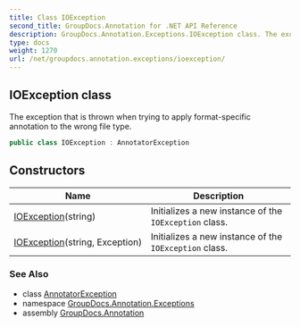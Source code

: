 ```yaml
---
title: Class IOException
second_title: GroupDocs.Annotation for .NET API Reference
description: GroupDocs.Annotation.Exceptions.IOException class. The exception that is thrown when trying to apply formatspecific annotation to the wrong file type
type: docs
weight: 1270
url: /net/groupdocs.annotation.exceptions/ioexception/
---
```

## IOException class

The exception that is thrown when trying to apply format-specific annotation to the wrong file type.

```csharp
public class IOException : AnnotatorException
```

## Constructors

| Name | Description |
| --- | --- |
| [IOException](ioexception/#constructor)(string) | Initializes a new instance of the `IOException` class. |
| [IOException](ioexception/#constructor_1)(string, Exception) | Initializes a new instance of the `IOException` class. |

### See Also

* class [AnnotatorException](../annotatorexception/)
* namespace [GroupDocs.Annotation.Exceptions](../../groupdocs.annotation.exceptions/)
* assembly [GroupDocs.Annotation](../../)


